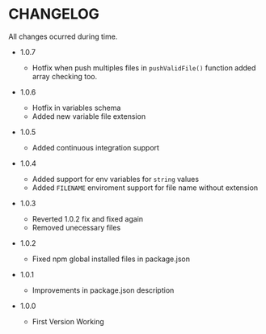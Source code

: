 # CHANGELOG

All changes ocurred during time.

- 1.0.7

  - Hotfix when push multiples files in `pushValidFile()` function added array checking too.

- 1.0.6

  - Hotfix in variables schema
  - Added new variable file extension

- 1.0.5

  - Added continuous integration support

- 1.0.4

  - Added support for env variables for `string` values
  - Added `FILENAME` enviroment support for file name without extension

- 1.0.3

  - Reverted 1.0.2 fix and fixed again
  - Removed unecessary files

- 1.0.2

  - Fixed npm global installed files in package.json

- 1.0.1

  - Improvements in package.json description

- 1.0.0

  - First Version Working
